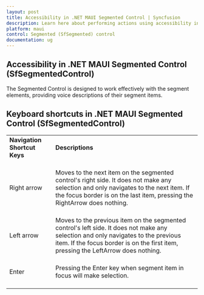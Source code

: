 ```yaml
---
layout: post
title: Accessibility in .NET MAUI Segmented Control | Syncfusion
description: Learn here about performing actions using accessibility in Syncfusion .NET MAUI Segmented Control (SfSegmentedControl).
platform: maui
control: Segmented (SfSegmented) control
documentation: ug
---
```


## Accessibility in .NET MAUI Segmented Control (SfSegmentedControl)

The Segmented Control is designed to work effectively with the segment elements, providing voice descriptions of their segment items.

## Keyboard shortcuts in .NET MAUI Segmented Control (SfSegmentedControl)

<table>
<tr>
<td>
<b> Navigation Shortcut Keys </b> <br/><br/></td><td>
<b> Descriptions </b> <br/><br/></td></tr>
<tr>
<td>
Right arrow<br/><br/></td><td>Moves to the next item on the segmented control's right side. It does not make any selection and only navigates to the next item. If the focus border is on the last item, pressing the RightArrow does nothing.<br/><br/></td></tr>
<tr>
<td>
Left arrow<br/><br/></td><td>
Moves to the previous item on the segmented control's left side. It does not make any selection and only navigates to the previous item. If the focus border is on the first item, pressing the LeftArrow does nothing.<br/><br/></td></tr>
<tr>
<td>
Enter<br/><br/></td><td>
Pressing the Enter key when segment item in focus will make selection.<br/><br/></td></tr>
</table>



